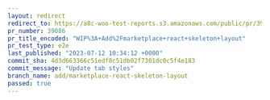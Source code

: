 ```yaml
---
layout: redirect
redirect_to: https://a8c-woo-test-reports.s3.amazonaws.com/public/pr/39086/e2e/index.html
pr_number: 39086
pr_title_encoded: "WIP%3A+Add%2Fmarketplace+react+skeleton+layout"
pr_test_type: e2e
last_published: "2023-07-12 10:34:12 +0000"
commit_sha: 4d3d663366c51edf8c51db02f7301dc0c5f4e183
commit_message: "Update tab styles"
branch_name: add/marketplace-react-skeleton-layout
passed: true
---
```

